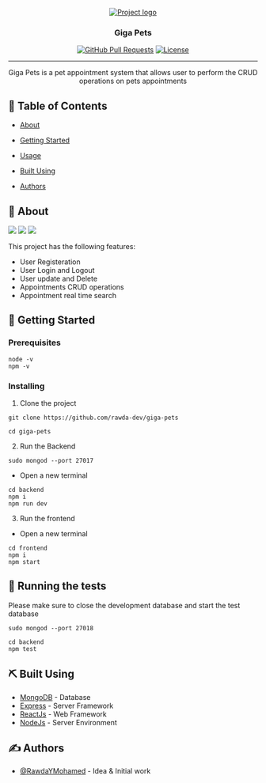 <p align="center">
  <a href="" rel="noopener">
 <img src="./logo.png" alt="Project logo"></a>
</p>

<h3 align="center">Giga Pets</h3>

<div align="center">

[![GitHub Pull Requests](https://img.shields.io/github/issues-pr/kylelobo/The-Documentation-Compendium.svg)](https://github.com/rawda-dev/giga-pets/pulls)
[![License](https://img.shields.io/badge/license-MIT-blue.svg)](/LICENSE)

</div>

---

<p align="center"> 
Giga Pets is a pet appointment system that allows user to perform the CRUD operations on pets appointments 
    <br> 
</p>

## 📝 Table of Contents

- [About](#about)
- [Getting Started](#getting_started)
- [Usage](#usage)
- [Built Using](#built_using)

- [Authors](#authors)

## 🧐 About <a name = "about"></a>
![](./giga%20pets%20-%20login.png)
![](./giga%20pets%20-%20profile.png)
![](./giga%20pets%20-%20my%20appointments.png)

This project has the following features:

- User Registeration
- User Login and Logout
- User update and Delete
- Appointments CRUD operations
- Appointment real time search

## 🏁 Getting Started <a name = "getting_started"></a>

### Prerequisites

```
node -v
npm -v
```

### Installing

1. Clone the project

```
git clone https://github.com/rawda-dev/giga-pets

```

```
cd giga-pets
```

2. Run the Backend

```
sudo mongod --port 27017
```

- Open a new terminal

```
cd backend
npm i
npm run dev
```

3. Run the frontend

- Open a new terminal

```
cd frontend
npm i
npm start
```

## 🔧 Running the tests <a name = "tests"></a>
Please make sure to close the development database and start the test database
```
sudo mongod --port 27018
```
```
cd backend
npm test
```

## ⛏️ Built Using <a name = "built_using"></a>

- [MongoDB](https://www.mongodb.com/) - Database
- [Express](https://expressjs.com/) - Server Framework
- [ReactJs](https://reactjs.org/) - Web Framework
- [NodeJs](https://nodejs.org/en/) - Server Environment

## ✍️ Authors <a name = "authors"></a>

- [@RawdaYMohamed](https://github.com/rawdaymohamed) - Idea & Initial work
